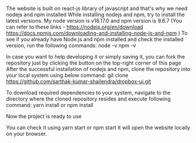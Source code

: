 The website is built on react-js library of javascript and that's why we need nodejs and npm installed
While installing nodejs and npm, try to install the latest versions. My node version is v18.17.0 and npm version is 9.6.7 
(You can refer to these links - https://nodejs.org/en/download
https://docs.npmjs.com/downloading-and-installing-node-js-and-npm
)
To see if you already have Node.js and npm installed and check the installed version, run the following commands:
node -v
npm -v

In case you want to help developing it or simply saving it, you can fork the repository just by clicking the button on the top-right corner of this page
After the successful installation of nodejs and npm, clone the repository into your local system using below command: 
 git clone https://github.com/sarthak-kumar-shailendra/dropbox-ui.git

 To download required dependencies to your system, navigate to the directory where the cloned repository resides and execute following command:
 yarn install or  npm install
 
 Now the project is ready to use

 You can check it using yarn start or  npm start 
 It will open the website locally on your browser.


